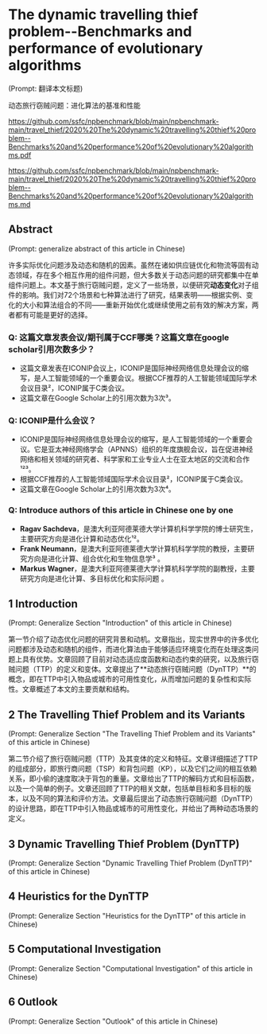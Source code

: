 # The dynamic travelling thief problem--Benchmarks and performance of evolutionary algorithms

(Prompt: 翻译本文标题)

动态旅行窃贼问题：进化算法的基准和性能

https://github.com/ssfc/npbenchmark/blob/main/npbenchmark-main/travel_thief/2020%20The%20dynamic%20travelling%20thief%20problem--Benchmarks%20and%20performance%20of%20evolutionary%20algorithms.pdf

https://github.com/ssfc/npbenchmark/blob/main/npbenchmark-main/travel_thief/2020%20The%20dynamic%20travelling%20thief%20problem--Benchmarks%20and%20performance%20of%20evolutionary%20algorithms.md

## Abstract

(Prompt: generalize abstract of this article in Chinese)

许多实际优化问题涉及动态和随机的因素。虽然在诸如供应链优化和物流等固有动态领域，存在多个相互作用的组件问题，但大多数关于动态问题的研究都集中在单组件问题上。本文基于旅行窃贼问题，定义了一些场景，以便研究**动态变化**对子组件的影响。我们对72个场景和七种算法进行了研究，结果表明——根据实例、变化的大小和算法组合的不同——重新开始优化或继续使用之前有效的解决方案，两者都有可能是更好的选择。

### Q: 这篇文章发表会议/期刊属于CCF哪类？这篇文章在google scholar引用次数多少？

- 这篇文章发表在ICONIP会议上，ICONIP是国际神经网络信息处理会议的缩写，是人工智能领域的一个重要会议。根据CCF推荐的人工智能领域国际学术会议目录²，ICONIP属于C类会议。
- 这篇文章在Google Scholar上的引用次数为3次³。

### Q: ICONIP是什么会议？

- ICONIP是国际神经网络信息处理会议的缩写，是人工智能领域的一个重要会议。它是亚太神经网络学会（APNNS）组织的年度旗舰会议，旨在促进神经网络和相关领域的研究者、科学家和工业专业人士在亚太地区的交流和合作¹²³。
- 根据CCF推荐的人工智能领域国际学术会议目录²，ICONIP属于C类会议。
- 这篇文章在Google Scholar上的引用次数为3次⁴。

### Q: Introduce authors of this article in Chinese one by one

- **Ragav Sachdeva**，是澳大利亚阿德莱德大学计算机科学学院的博士研究生，主要研究方向是进化计算和动态优化¹²。
- **Frank Neumann**，是澳大利亚阿德莱德大学计算机科学学院的教授，主要研究方向是进化计算、组合优化和生物信息学³ 。
- **Markus Wagner**，是澳大利亚阿德莱德大学计算机科学学院的副教授，主要研究方向是进化计算、多目标优化和实际问题 。

## 1 Introduction

(Prompt: Generalize Section "Introduction" of this article in Chinese)

第一节介绍了动态优化问题的研究背景和动机。文章指出，现实世界中的许多优化问题都涉及动态和随机的组件，而进化算法由于能够适应环境变化而在处理这类问题上具有优势。文章回顾了目前对动态适应度函数和动态约束的研究，以及旅行窃贼问题（TTP）的定义和变体。文章提出了**动态旅行窃贼问题（DynTTP）**的概念，即在TTP中引入物品或城市的可用性变化，从而增加问题的复杂性和实际性。文章概述了本文的主要贡献和结构。

## 2 The Travelling Thief Problem and its Variants

(Prompt: Generalize Section "The Travelling Thief Problem and its Variants" of this article in Chinese)

第二节介绍了旅行窃贼问题（TTP）及其变体的定义和特征。文章详细描述了TTP的组成部分，即旅行商问题（TSP）和背包问题（KP），以及它们之间的相互依赖关系，即小偷的速度取决于背包的重量。文章给出了TTP的解码方式和目标函数，以及一个简单的例子。文章还回顾了TTP的相关文献，包括单目标和多目标的版本，以及不同的算法和评价方法。文章最后提出了动态旅行窃贼问题（DynTTP）的设计思路，即在TTP中引入物品或城市的可用性变化，并给出了两种动态场景的定义。

## 3 Dynamic Travelling Thief Problem (DynTTP)

(Prompt: Generalize Section "Dynamic Travelling Thief Problem (DynTTP)" of this article in Chinese)

## 4 Heuristics for the DynTTP

(Prompt: Generalize Section "Heuristics for the DynTTP" of this article in Chinese)

## 5 Computational Investigation

(Prompt: Generalize Section "Computational Investigation" of this article in Chinese)

## 6 Outlook

(Prompt: Generalize Section "Outlook" of this article in Chinese)